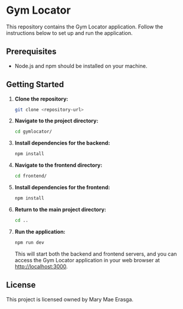 # Gym Locator

This repository contains the Gym Locator application. Follow the instructions below to set up and run the application.

## Prerequisites

- Node.js and npm should be installed on your machine.

## Getting Started

1. **Clone the repository:**

   ```bash
   git clone <repository-url>
   ```

2. **Navigate to the project directory:**

   ```bash
   cd gymlocator/
   ```

3. **Install dependencies for the backend:**

   ```bash
   npm install
   ```

4. **Navigate to the frontend directory:**

   ```bash
   cd frontend/
   ```

5. **Install dependencies for the frontend:**

   ```bash
   npm install
   ```

6. **Return to the main project directory:**

   ```bash
   cd ..
   ```

7. **Run the application:**

   ```bash
   npm run dev
   ```

   This will start both the backend and frontend servers, and you can access the Gym Locator application in your web browser at [http://localhost:3000](http://localhost:3000).

## License

This project is licensed owned by Mary Mae Erasga.
